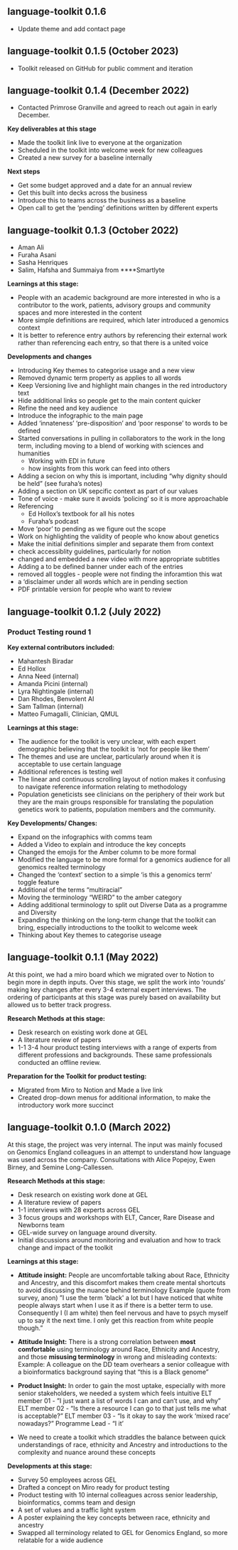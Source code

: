 ## language-toolkit 0.1.6

- Update theme and add contact page

## language-toolkit 0.1.5 (October 2023)

- Toolkit released on GitHub for public comment and iteration

## language-toolkit 0.1.4 (December 2022)

- Contacted Primrose Granville and agreed to reach out again in early December.

**Key deliverables at this stage**

- Made the toolkit link live to everyone at the organization
- Scheduled in the toolkit into welcome week for new colleagues
- Created a new survey for a baseline internally

**Next steps**

- Get some budget approved and a date for an annual review
- Get this built into decks across the business
- Introduce this to teams across the business as a baseline
- Open call to get the ‘pending’ definitions written by different experts

## language-toolkit 0.1.3 (October 2022)

- Aman Ali
- Furaha Asani
- Sasha Henriques
- Salim, Hafsha and Summaiya from ****Smartlyte

**Learnings at this stage:**

- People with an academic background are more interested in who is a contributor to the work, patients, advisory groups and community spaces and more interested in the content
- More simple definitions are required, which later introduced a genomics context
- It is better to reference entry authors by referencing their external work rather than referencing each entry, so that there is a united voice

**Developments and changes**

- Introducing Key themes to categorise usage and a new view
- Removed dynamic term property as applies to all words
- Keep Versioning live and highlight main changes in the red introductory text
- Hide additional links so people get to the main content quicker
- Refine the need and key audience
- Introduce the infographic to the main page
- Added ‘innateness’ ‘pre-disposition’ and ‘poor response’ to words to be defined
- Started conversations in pulling in collaborators to the work in the long term, including moving to a blend of working with sciences and humanities
    - Working with EDI in future
    - how insights from this work can feed into others
- Adding a secion on why this is important, including “why dignity should be held” (see furaha’s notes)
- Adding a section on UK sepcific context as part of our values
- Tone of voice - make sure it avoids ‘policing’ so it is more approachable
- Referencing
    - Ed Hollox’s textbook for all his notes
    - Furaha’s podcast
- Move ‘poor’ to pending as we figure out the scope
- Work on highlighting the validity of people who know about genetics
- Make the initial definitions simpler and separate them from context
- check accessiblity guidelines, particularly for notion
- changed and embedded a new video with more appropriate subtitles
- Adding a to be defined banner under each of the entries
- removed all toggles - people were not finding the inforamtion this wat
- a ‘disclaimer under all words which are in pending section
- PDF printable version for people who want to review

## language-toolkit 0.1.2 (July 2022)

### **Product Testing round 1**

**Key external contributors included:**

- Mahantesh Biradar
- Ed Hollox
- Anna Need (internal)
- Amanda Picini (internal)
- Lyra Nightingale (internal)
- Dan Rhodes, Benvolent AI
- Sam Tallman (internal)
- Matteo Fumagalli, Clinician, QMUL

**Learnings at this stage:**

- The audience for the toolkit is very unclear, with each expert demographic believing that the toolkit is ‘not for people like them’
- The themes and use are unclear, particularly around when it is acceptable to use certain language
- Additional references is testing well
- The linear and continuous scrolling layout of notion makes it confusing to navigate reference information relating to methodology
- Population geneticists see clinicians on the periphery of their work but they are the main groups responsible for translating the population genetics work to patients, population members and the community.

**Key Developments/ Changes:**

- Expand on the infographics with comms team
- Added a Video to explain and introduce the key concepts
- Changed the emojis for the Amber column to be more formal
- Modified the language to be more formal for a genomics audience for all genomics realted terminology
- Changed the ‘context’ section to a simple ‘is this a genomics term’ toggle feature
- Additional of the terms “multiracial”
- Moving the terminology “WEIRD” to the amber category
- Adding additional terminology to split out Diverse Data as a programme and Diversity
- Expanding the thinking on the long-term change that the toolkit can bring, especially introductions to the toolkit to welcome week
- Thinking about Key themes to categorise useage

## language-toolkit 0.1.1 (May 2022)

At this point, we had a miro board which we migrated over to Notion to begin more in depth inputs. Over this stage, we split the work into ‘rounds’ making key changes after every 3-4 external expert interviews. The ordering of participants at this stage was purely based on availability but allowed us to better track progress.

**Research Methods at this stage:**

- Desk research on existing work done at GEL
- A literature review of papers
- 1-1 3-4 hour product testing interviews with a range of experts from different professions and backgrounds. These same professionals conducted an offline review.

**Preparation for the Toolkit for product testing:**

- Migrated from Miro to Notion and Made a live link
- Created drop-down menus for additional information, to make the introductory work more succinct

## language-toolkit 0.1.0 (March 2022)

At this stage, the project was very internal. The input was mainly focused on Genomics England colleagues in an attempt to understand how language was used across the company. Consultations with Alice Popejoy, Ewen Birney, and Semine Long-Callessen.

**Research Methods at this stage:**

- Desk research on existing work done at GEL
- A literature review of papers
- 1-1 interviews with 28 experts across GEL
- 3 focus groups and workshops with ELT, Cancer, Rare Disease and Newborns team
- GEL-wide survey on language around diversity.
- Initial discussions around monitoring and evaluation and how to track change and impact of the toolkit

**Learnings at this stage:**

- **Attitude insight:** People are uncomfortable talking about Race, Ethnicity and Ancestry, and this discomfort makes them create mental shortcuts to avoid discussing the nuance behind terminology
Example (quote from survey, anon) ”I use the term 'black' a lot but I have noticed that white people always start when I use it as if there is a better term to use. Consequently I (I am white) then feel nervous and have to psych myself up to say it the next time. I only get this reaction from white people though.”

- **Attitude Insight:** There is a strong correlation between **most comfortable** using terminology around Race, Ethnicity and Ancestry, and those **misusing terminology** in wrong and misleading contexts:
Example: A colleague on the DD team overhears a senior colleague with a bioinformatics background saying that “this is a Black genome”
- **Product Insight:** In order to gain the most uptake, especially with more senior stakeholders, we needed a system which feels intuitive
ELT member 01 - ”I just want a list of words I can and can’t use, and why”
ELT member 02 - “Is there a resource I can go to that just tells me what is acceptable?”
ELT member 03 - “Is it okay to say the work ‘mixed race’ nowadays?”
Programme Lead - “I it’
- We need to create a toolkit which straddles the balance between quick understandings of race, ethnicity and Ancestry and introductions to the complexity and nuance around these concepts

**Developments at this stage:**

- Survey 50 employees across GEL
- Drafted a concept on Miro ready for product testing
- Product testing with 10 internal colleagues across senior leadership, bioinformatics, comms team and design
- A set of values and a traffic light system
- A poster explaining the key concepts between race, ethnicity and ancestry
- Swapped all terminology related to GEL for Genomics England, so more relatable for a wide audience
